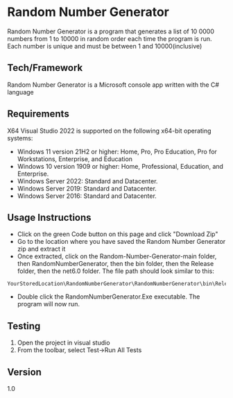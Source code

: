 # Random Number Generator 
Random Number Generator  is a program that generates a list of 10 0000 numbers from 1 to 10000 in random order each time the program is run. Each number is unique and must be between 1 and 10000(inclusive) 

## Tech/Framework
Random Number Generator is a Microsoft console app written with the C# language

## Requirements
X64 Visual Studio 2022 is supported on the following x64-bit operating systems:

* Windows 11 version 21H2 or higher: Home, Pro, Pro Education, Pro for Workstations, Enterprise, and Education
* Windows 10 version 1909 or higher: Home, Professional, Education, and Enterprise.
* Windows Server 2022: Standard and Datacenter.
* Windows Server 2019: Standard and Datacenter.
* Windows Server 2016: Standard and Datacenter.

## Usage Instructions 
* Click on the green Code button on this page and click "Download Zip"
* Go to the location where you have saved the Random Number Generator zip and extract it 
* Once extracted, click on the Random-Number-Generator-main folder, then RandomNumberGenerator, then the bin folder, then the Release folder, then the net6.0 folder.
 The file path should look similar to this: 
 ```
 YourStoredLocation\RandomNumberGenerator\RandomNumberGenerator\bin\Release\net6.0
 ```
 
* Double click the RandomNumberGenerator.Exe executable. The program will now run. 

## Testing

1. Open the project in visual studio
2. From the toolbar, select Test->Run All Tests

## Version 
1.0 


